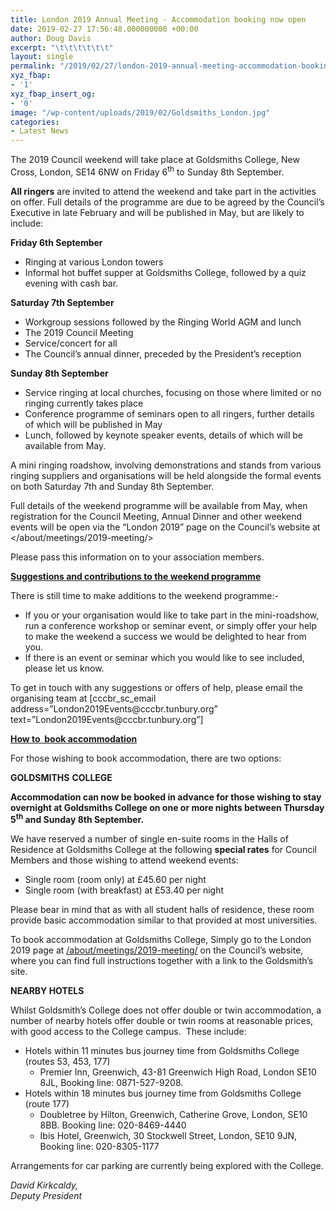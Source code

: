```yaml
---
title: London 2019 Annual Meeting - Accommodation booking now open
date: 2019-02-27 17:56:48.000000000 +00:00
author: Doug Davis
excerpt: "\t\t\t\t\t\t"
layout: single
permalink: "/2019/02/27/london-2019-annual-meeting-accommodation-booking-now-open/"
xyz_fbap:
- '1'
xyz_fbap_insert_og:
- '0'
image: "/wp-content/uploads/2019/02/Goldsmiths_London.jpg"
categories:
- Latest News
---
```

The 2019 Council weekend will take place at Goldsmiths College, New Cross, London, SE14 6NW on Friday 6<sup>th</sup> to Sunday 8th September.

**All ringers** are invited to attend the weekend and take part in the activities on offer. Full details of the programme are due to be agreed by the Council’s Executive in late February and will be published in May, but are likely to include:

**Friday 6th September**

  * Ringing at various London towers
  * Informal hot buffet supper at Goldsmiths College, followed by a quiz evening with cash bar.

**Saturday 7th September**

  * Workgroup sessions followed by the Ringing World AGM and lunch
  * The 2019 Council Meeting
  * Service/concert for all
  * The Council’s annual dinner, preceded by the President’s reception

**Sunday 8th September**

  * Service ringing at local churches, focusing on those where limited or no ringing currently takes place
  * Conference programme of seminars open to all ringers, further details of which will be published in May
  * Lunch, followed by keynote speaker events, details of which will be available from May.

A mini ringing roadshow, involving demonstrations and stands from various ringing suppliers and organisations will be held alongside the formal events on both Saturday 7th and Sunday 8th September.

Full details of the weekend programme will be available from May, when registration for the Council Meeting, Annual Dinner and other weekend events will be open via the “London 2019” page on the Council’s website at </about/meetings/2019-meeting/>

Please pass this information on to your association members.

**<u>Suggestions and contributions to the weekend programme</u>**

There is still time to make additions to the weekend programme:-

  * If you or your organisation would like to take part in the mini-roadshow, run a conference workshop or seminar event, or simply offer your help to make the weekend a success we would be delighted to hear from you.
  * If there is an event or seminar which you would like to see included, please let us know.

<p style="text-align: left;">
  To get in touch with any suggestions or offers of help, please email the organising team at [cccbr_sc_email address=&#8221;London2019Events@cccbr.tunbury.org&#8221; text=&#8221;London2019Events@cccbr.tunbury.org&#8221;]
</p>

**<u>How to  book accommodation</u>**

For those wishing to book accommodation, there are two options:

**GOLDSMITHS** **COLLEGE**

**Accommodation can now be booked in advance for those wishing to stay overnight at Goldsmiths College on one or more nights between Thursday 5<sup>th</sup> and Sunday 8th September.**

We have reserved a number of single en-suite rooms in the Halls of Residence at Goldsmiths College at the following **special rates** for Council Members and those wishing to attend weekend events:

  * Single room (room only) at £45.60 per night
  * Single room (with breakfast) at £53.40 per night

Please bear in mind that as with all student halls of residence, these room provide basic accommodation similar to that provided at most universities.

<p style="text-align: left;">
  To book accommodation at Goldsmiths College, Simply go to the London 2019 page at <a href="/about/meetings/2019-meeting/">/about/meetings/2019-meeting/</a> on the Council’s website, where you can find full instructions together with a link to the Goldsmith’s site.
</p>

**NEARBY HOTELS**

Whilst Goldsmith’s College does not offer double or twin accommodation, a number of nearby hotels offer double or twin rooms at reasonable prices, with good access to the College campus.  These include:

  * Hotels within 11 minutes bus journey time from Goldsmiths College (routes 53, 453, 177) 
      * Premier Inn, Greenwich, 43-81 Greenwich High Road, London SE10 8JL, Booking line: 0871-527-9208.
  * Hotels within 18 minutes bus journey time from Goldsmiths College (route 177) 
      * Doubletree by Hilton, Greenwich, Catherine Grove, London, SE10 8BB. Booking line: 020-8469-4440
      * Ibis Hotel, Greenwich, 30 Stockwell Street, London, SE10 9JN, Booking line: 020-8305-1177

Arrangements for car parking are currently being explored with the College.

_David Kirkcaldy,_  
_Deputy President_
